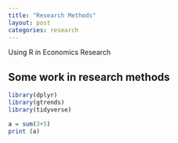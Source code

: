```yaml
---
title: "Research Methods"
layout: post
categories: research
---
```


Using R in Economics Research
## Some work in research methods

```r
library(dplyr)
library(gtrends)
library(tidyverse)

a = sum(3+5)
print (a)


